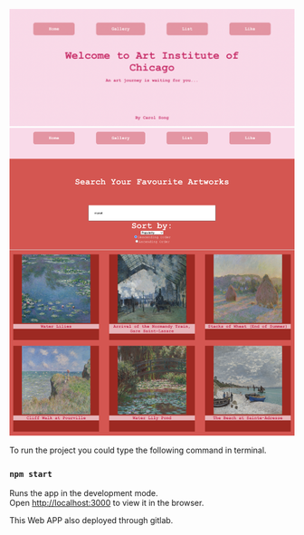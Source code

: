 

![Interface](2.png)
![The searching function](1.png)



To run the project you could type the following command in terminal.

### `npm start`

Runs the app in the development mode.\
Open [http://localhost:3000](http://localhost:3000) to view it in the browser.


This Web APP also deployed through gitlab.